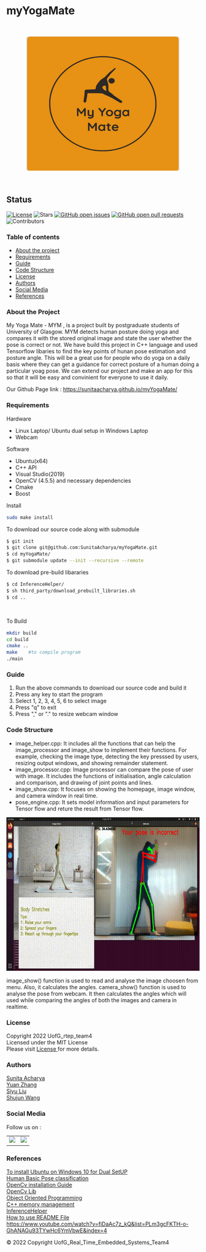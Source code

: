 # myYogaMate
<br/>
<p align="center">
<img src="./image/logo.png" width="400" height="350">
  </p>
<br/>

<h2 id="status">Status</h2>
<p><a href="LICENSE"><img src="https://img.shields.io/badge/License-MIT-yellow.svg" alt="License" /></a>
<img src="https://img.shields.io/github/stars/SunitaAcharya/myYogaMate.svg?style=flat&amp;label=Star&amp;maxAge=86400" alt="Stars" />
<a href="https://github.com/SunitaAcharya/myYogaMate/issues"><img src="https://img.shields.io/github/issues-raw/SunitaAcharya/myYogaMate.svg" alt="GitHub open issues" /></a> 
<a href="https://github.com/SunitaAcharya/myYogaMate/pulls"><img src="https://img.shields.io/github/issues-pr-raw/SunitaAcharya/myYogaMate.svg" alt="GitHub open pull requests" /></a> <img src="https://img.shields.io/github/repo-size/SunitaAcharya/myYogaMate.svg?label=Repo%20size&amp;style=flat-square" alt="" /> 
<img src="https://img.shields.io/github/contributors/SunitaAcharya/myYogaMate.svg?style=flat&amp;label=Contributors&amp;maxAge=86400" alt="Contributors" />
</p>

### Table of contents


* [About the project](#about-the-project)
* [Requirements](#requirements)
* [Guide](#guide)
* [Code Structure](#code-structure)
* [License](#license)
* [Authors](#authors)
* [Social Media](#social-media)
* [References](#references)

### About the Project
My Yoga Mate - MYM , is a project built by postgraduate students of University of Glasgow. MYM detects human posture doing yoga and compares it with the stored original image and state the user whether the pose is correct or not. We have build this project in C++ language and used Tensorflow libaries to find the key points of hunan pose estimation and posture angle. This will be a great use for people who do yoga on a daily basis where they can get a guidance for correct posture of a human doing a particular yoag pose. We can extend our project and make an app for this so that it will be easy and convinient for everyone to use it daily.

<bold>Our Github Page link : https://sunitaacharya.github.io/myYogaMate/ </bold>
### Requirements
Hardware 
* Linux Laptop/ Ubuntu dual setup in Windows Laptop
* Webcam

Software
* Ubuntu(x64)
* C++ API
* Visual Studio(2019)
* OpenCV (4.5.5) and necessary dependencies
* Cmake
* Boost

Install<br/>
```sh
sudo make install
```
To download our source code along with submodule<br/>
```sh
$ git init 
$ git clone git@github.com:SunitaAcharya/myYogaMate.git  
$ cd myYogaMate/
$ git submodule update --init --recursive --remote
```
To download pre-build libararies
```sh
$ cd InferenceHelper/
$ sh third_party/download_prebuilt_libraries.sh
$ cd ..
```
<br/>

To Build<br/>
```sh
mkdir build
cd build
cmake ..
make    #to compile program
./main 
```

### Guide
1. Run the above commands to download our source code and build it
2. Press any key to start the program
3. Select 1, 2, 3, 4, 5, 6 to select image
4. Press "q" to exit
5. Press "," or "." to resize webcam window

### Code Structure
* image_helper.cpp: It includes all the functions that can help the image_processor and image_show to implement their functions. For example, checking the image type, detecting the key presssed by users, resizing output windows, and showing remainder statement.
* image_processor.cpp: Image processor can compare the pose of user with image. It includes the functions of initialisation, angle calculation and comparison, and drawing of joint points and lines.
* image_show.cpp: It focuses on showing the homepage, image window, and camera window in real time.
* pose_engine.cpp: It sets model information and input parameters for Tensor flow and reture the result from Tensor flow.

<p align="center">
<img src="./image/demoGif.gif" width="800" height="400">
  </p>

image_show() function is used to read and analyse the image choosen from menu. Also, it calculates the angles.
camera_show() function is used to analyse the pose from webcam. It then calculates the angles which will used while comparing the angles of both the images and camera in realtime.

### License
Copyright 2022 UofG_rtep_team4<br/>
Licensed under the MIT License<br/>
Please visit <a href="https://github.com/SunitaAcharya/myYogaMate/blob/main/LICENSE">License </a>  for more details.<br/>

### Authors
 <a href="https://github.com/SunitaAcharya/myYogaMate">Sunita Acharya</a> <br/>
 <a href="https://github.com/YuanZhang2672750">Yuan Zhang</a> <br/>
 <a href="https://github.com/siyu0415">Siyu Liu</a> <br/>
 <a href="https://github.com/qwershu007">Shujun Wang</a> <br/>

### Social Media
 Follow us on : 
<table>
  <tr>
    <td><a href="https://www.facebook.com/MYM-My-Yoga-Mate-111468058198753/"><img src="https://edent.github.io/SuperTinyIcons/images/svg/facebook.svg" width="45" </a></td>
    <td><a href="https://www.instagram.com/myyogamate_/"><img src="https://edent.github.io/SuperTinyIcons/images/svg/instagram.svg" width="45" </a></td>
    </tr>
    </table>

### References
<a href="https://linuxconfig.org/how-to-install-ubuntu-20-04-alongside-windows-10-dual-boot">To install Ubuntu on Windows 10 for Dual SetUP </a><br/>
<a href="https://bleedai.com/introduction-to-pose-detection-and-basic-pose-classification/">Human Basic Pose classification </a><br/>
<a href="http://techawarey.com/programming/install-opencv-c-c-in-ubuntu-18-04-lts-step-by-step-guide/">OpenCv installation Guide </a><br/>
<a href="https://github.com/opencv/opencv_contrib">OpenCv  Lib </a> </br>
<a href="https://www.digitalocean.com/community/conceptual_articles/s-o-l-i-d-the-first-five-principles-of-object-oriented-design ">Object Oriented Programming </a><br/> 
<a href="https://www.programiz.com/cpp-programming/memory-management">C++ memory management </a><br/> 
<a href="https://github.com/iwatake2222/InferenceHelper">InferenceHelper </a><br/>
<a href="https://www.mygreatlearning.com/blog/readme-file/">How to use README File </a><br/> 
https://www.youtube.com/watch?v=fiDaAc7z_kQ&list=PLm3gcFKTH-o-GhANAGu93TYwHc6YmVbwE&index=4 <br/>


&copy; 2022 Copyright UofG_Real_Time_Embedded_Systems_Team4
